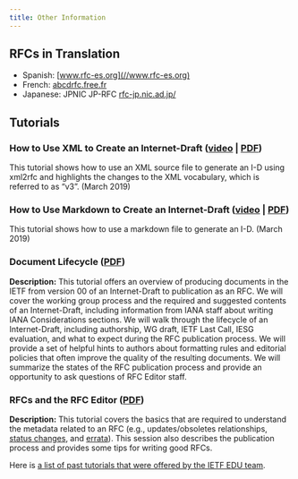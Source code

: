 ```yaml
---
title: Other Information
---
```


## RFCs in Translation

- Spanish: [www.rfc-es.org](//www.rfc-es.org)
- French: [abcdrfc.free.fr](http://abcdrfc.free.fr)
- Japanese: JPNIC JP-RFC [rfc-jp.nic.ad.jp/](http://rfc-jp.nic.ad.jp/)

## Tutorials

### How to Use XML to Create an Internet-Draft ([video](//www.youtube.com/watch?v=5JrZpF7O07U&t=160s) | [PDF](//datatracker.ietf.org/meeting/104/materials/slides-104-edu-sessf-how-to-create-an-internet-draft-using-xml-or-markdown-xml2rfc-00.pdf))

This tutorial shows how to use an XML source file to generate an I-D using xml2rfc and highlights the changes to the XML vocabulary, which is referred to as “v3”. (March 2019)

### How to Use Markdown to Create an Internet-Draft ([video](//www.youtube.com/watch?v=5JrZpF7O07U&t=1963s) | [PDF](//datatracker.ietf.org/meeting/104/materials/slides-104-edu-sessf-how-to-create-an-internet-draft-using-xml-or-markdown-markdown-01.pdf))

This tutorial shows how to use a markdown file to generate an I-D. (March 2019)

### Document Lifecycle ([PDF](/materials/lifecycle82.pdf))

**Description:** This tutorial offers an overview of producing documents in the IETF from version 00 of an Internet-Draft to publication as an RFC. We will cover the working group process and the required and suggested contents of an Internet-Draft, including information from IANA staff about writing IANA Considerations sections. We will walk through the lifecycle of an Internet-Draft, including authorship, WG draft, IETF Last Call, IESG evaluation, and what to expect during the RFC publication process. We will provide a set of helpful hints to authors about formatting rules and editorial policies that often improve the quality of the resulting documents. We will summarize the states of the RFC publication process and provide an opportunity to ask questions of RFC Editor staff.

### RFCs and the RFC Editor ([PDF](/materials/tutorial76.pdf))

**Description:** This tutorial covers the basics that are required to understand the metadata related to an RFC (e.g., updates/obsoletes relationships, [status changes](/status_changes.php), and [errata](/errata.php)). This session also describes the publication process and provides some tips for writing good RFCs.

Here is [a list of past tutorials that were offered by the IETF EDU team](//datatracker.ietf.org/group/edu/materials/).

